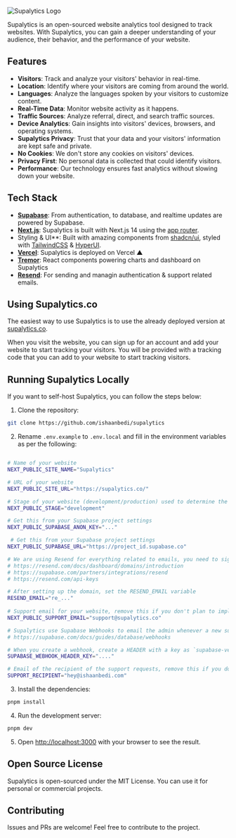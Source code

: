 ![Supalytics Logo](https://sdkjkskyuwkatrfdiwsx.supabase.co/storage/v1/object/public/assets/repo/og.png)

Supalytics is an open-sourced website analytics tool designed to track websites. With Supalytics, you can gain a deeper understanding of your audience, their behavior, and the performance of your website.

## Features

- **Visitors**: Track and analyze your visitors' behavior in real-time.
- **Location**: Identify where your visitors are coming from around the world.
- **Languages**: Analyze the languages spoken by your visitors to customize content.
- **Real-Time Data**: Monitor website activity as it happens.
- **Traffic Sources**: Analyze referral, direct, and search traffic sources.
- **Device Analytics**: Gain insights into visitors' devices, browsers, and operating systems.
- **Supalytics Privacy**: Trust that your data and your visitors' information are kept safe and private.
- **No Cookies**: We don't store any cookies on visitors' devices.
- **Privacy First**: No personal data is collected that could identify visitors.
- **Performance**: Our technology ensures fast analytics without slowing down your website.

## Tech Stack

- **[Supabase](https://supabase.com/)**: From authentication, to database, and realtime updates are powered by Supabase.
- **[Next.js](https://nextjs.org/)**: Supalytics is built with Next.js 14 using the [app router](https://nextjs.org/docs/app).
- Styling & UI**: Built with amazing components from [shadcn/ui](https://ui.shadcn.com/), styled with [TailwindCSS](https://tailwindcss.com/) & [HyperUI](https://hyperui.dev/).
- **[Vercel](https://vercel.com/)**: Supalytics is deployed on Vercel ▲
- **[Tremor](https://tremor.so/)**: React components powering charts and dashboard on Supalytics
- **[Resend](https://resend.com/)**: For sending and managin authentication & support related emails.

## Using Supalytics.co
The easiest way to use Supalytics is to use the already deployed version at [supalytics.co](https://supalytics.co/). 

When you visit the website, you can sign up for an account and add your website to start tracking your visitors. You will be provided with a tracking code that you can add to your website to start tracking visitors.

## Running Supalytics Locally
If you want to self-host Supalytics, you can follow the steps below:

1. Clone the repository:
```bash
git clone https://github.com/ishaanbedi/supalytics
```

2. Rename `.env.example` to `.env.local` and fill in the environment variables as per the following:
```bash

# Name of your website
NEXT_PUBLIC_SITE_NAME="Supalytics"

# URL of your website
NEXT_PUBLIC_SITE_URL="https://supalytics.co/" 

# Stage of your website (development/production) used to determine the environment
NEXT_PUBLIC_STAGE="development"

# Get this from your Supabase project settings
NEXT_PUBLIC_SUPABASE_ANON_KEY="..." 

 # Get this from your Supabase project settings
NEXT_PUBLIC_SUPABASE_URL="https://project_id.supabase.co"

# We are using Resend for everything related to emails, you need to sign up on Resend and set up a domain over there & setup the Supabase integration. Check out the following links for more information:
# https://resend.com/docs/dashboard/domains/introduction
# https://supabase.com/partners/integrations/resend
# https://resend.com/api-keys

# After setting up the domain, set the RESEND_EMAIL variable
RESEND_EMAIL="re_..."
 
# Support email for your website, remove this if you don't plan to implement support
NEXT_PUBLIC_SUPPORT_EMAIL="support@supalytics.co"

# Supalytics use Supabase Webhooks to email the admin whenever a new support request is created. You can set a webhook in your Supabase project settings:
# https://supabase.com/docs/guides/database/webhooks

# When you create a webhook, create a HEADER with a key as `supabase-verified` and a value that will be used to verify it, and set the following environment variable with the value you've set, in order to prevent unauthorized requests to your webhook
SUPABASE_WEBHOOK_HEADER_KEY="...."

# Email of the recipient of the support requests, remove this if you don't plan to implement support
SUPPORT_RECIPIENT="hey@ishaanbedi.com"

```

3. Install the dependencies:
```bash
pnpm install
```

4. Run the development server:
```bash
pnpm dev
```

5. Open [http://localhost:3000](http://localhost:3000) with your browser to see the result.

## Open Source License
Supalytics is open-sourced under the MIT License. You can use it for personal or commercial projects.

## Contributing
Issues and PRs are welcome! Feel free to contribute to the project.
